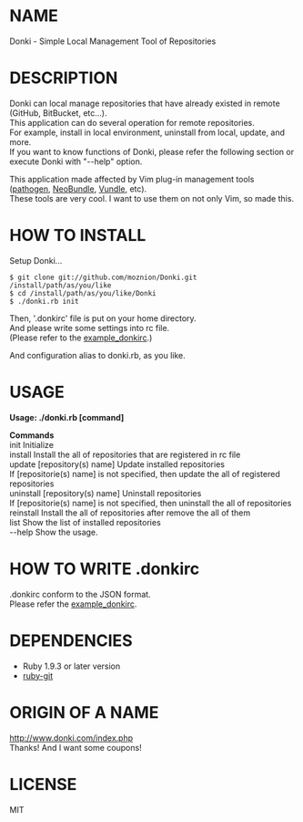 # NAME
Donki - Simple Local Management Tool of Repositories

# DESCRIPTION
Donki can local manage repositories that have already existed in remote (GitHub, BitBucket, etc...).  
This application can do several operation for remote repositories.  
For example, install in local environment, uninstall from local, update, and more.  
If you want to know functions of Donki, please refer the following section or execute Donki with "--help" option.  
  
This application made affected by Vim plug-in management tools ([pathogen](https://github.com/tpope/vim-pathogen), 
[NeoBundle](https://github.com/Shougo/neobundle.vim), [Vundle](https://github.com/gmarik/vundle), etc).  
These tools are very cool. I want to use them on not only Vim, so made this.

# HOW TO INSTALL
Setup Donki...

    $ git clone git://github.com/moznion/Donki.git /install/path/as/you/like
    $ cd /install/path/as/you/like/Donki
    $ ./donki.rb init

Then, '.donkirc' file is put on your home directory.  
And please write some settings into rc file.  
(Please refer to the [example\_donkirc](https://github.com/moznion/Donki/blob/master/example_donkirc).)  
  
And configuration alias to donki.rb, as you like.

# USAGE
**Usage: ./donki.rb [command]**  
  
**Commands**  
  init                              Initialize  
  install                           Install the all of repositories that are registered in rc file  
  update [repository(s) name]       Update installed repositories  
                                    If [repositorie(s) name] is not specified, then update the all of registered repositories  
  uninstall [repository(s) name]    Uninstall repositories  
                                    If [repositorie(s) name] is not specified, then uninstall the all of repositories  
  reinstall                         Install the all of repositories after remove the all of them  
  list                              Show the list of installed repositories  
  --help                            Show the usage.  
  
# HOW TO WRITE .donkirc
.donkirc conform to the JSON format.  
Please refer the [example\_donkirc](https://github.com/moznion/Donki/blob/master/example_donkirc).  

# DEPENDENCIES
- Ruby 1.9.3 or later version
- [ruby-git](https://rubygems.org/gems/git)

# ORIGIN OF A NAME
<http://www.donki.com/index.php>  
Thanks! And I want some coupons!

# LICENSE
MIT
